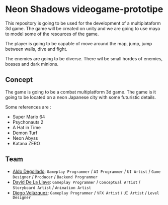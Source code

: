 # Neon Shadows videogame-prototipe

This repository is going to be used for the development of a multiplataform 3d game. The game will be created on unity and we are going to use maya to model some of the resources of the game.

The player is going to be capable of move around the map, jump, jump between walls, dive and fight.

The enemies are going to be diverse. There wil be small hordes of enemies, bosses and dark minions.

## Concept
The game is going to be a combat multiplatform 3d game. The game is it going to be located on a neon Japanese city with some futuristic details.

Some references are :
- Super Mario 64
- Psychonauts 2
- A Hat in Time
- Demon Turf
- Neon Abyss
- Katana ZERO


## Team
- [Aldo Degollado](https://github.com/Diplex09): `Gameplay Programmer` / `AI Programmer` / `UI Artist` / `Game Designer` / `Producer` / `Backend Programmer`
- [David De La Llave](https://github.com/David12081): `Gameplay Programmer` / `Conceptual Artist` / `Storyboard Artist` / `Animation Artist`
- [Diego Velázquez](https://github.com/DiegoVelazqz): `Gameplay Programmer` / `VFX Artist` / `UI Artist` / `Level Designer`
